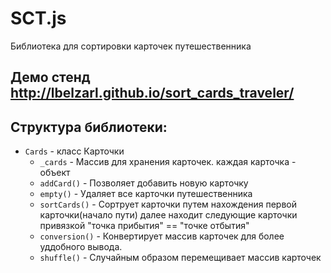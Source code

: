 # SCT.js
Библиотека для сортировки карточек путешественника

## Демо стенд http://lbelzarl.github.io/sort_cards_traveler/

## Структура библиотеки:
* `Cards` - класс Карточки
  * `_cards` - Массив для хранения карточек. каждая карточка - объект
  * `addCard()` - Позволяет добавить новую карточку 
  * `empty()` - Удаляет все карточки путешественника
  * `sortCards()` - Сортрует карточки путем нахождения первой карточки(начало пути) далее находит следующие карточки привязкой "точка прибытия" == "точке отбытия"
  * `conversion()` - Конвертирует массив карточек для более уддобного вывода.
  * `shuffle()` - Случайным образом перемещивает массив карточек
